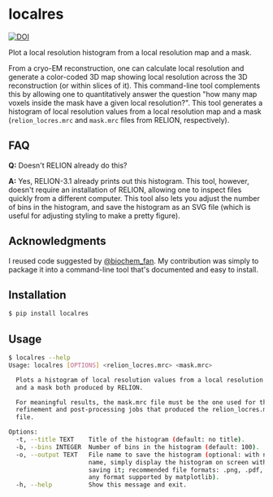 # localres

[![DOI](https://zenodo.org/badge/225436030.svg)](https://zenodo.org/badge/latestdoi/225436030)

Plot a local resolution histogram from a local resolution map and a mask.

From a cryo-EM reconstruction, one can calculate local resolution and generate a
color-coded 3D map showing local resolution across the 3D reconstruction (or
within slices of it). This command-line tool complements this by allowing one to
quantitatively answer the question "how many map voxels inside the mask have a
given local resolution?". This tool generates a histogram of local resolution
values from a local resolution map and a mask (`relion_locres.mrc` and
`mask.mrc` files from RELION, respectively).

## FAQ

**Q:** Doesn't RELION already do this?

**A:** Yes, RELION-3.1 already prints out this histogram. This tool, however,
doesn't require an installation of RELION, allowing one to inspect files quickly
from a different computer. This tool also lets you adjust the number of bins in
the histogram, and save the histogram as an SVG file (which is useful for
adjusting styling to make a pretty figure).

## Acknowledgments

I reused code suggested by
[@biochem_fan](https://twitter.com/biochem_fan/status/1161347681110962177). My
contribution was simply to package it into a command-line tool that's documented
and easy to install.

## Installation

``` sh
$ pip install localres
```

## Usage

``` sh
$ localres --help
Usage: localres [OPTIONS] <relion_locres.mrc> <mask.mrc>

  Plots a histogram of local resolution values from a local resolution map
  and a mask both produced by RELION.

  For meaningful results, the mask.mrc file must be the one used for the 3D
  refinement and post-processing jobs that produced the relion_locres.mrc
  file.

Options:
  -t, --title TEXT    Title of the histogram (default: no title).
  -b, --bins INTEGER  Number of bins in the histogram (default: 100).
  -o, --output TEXT   File name to save the histogram (optional: with no file
                      name, simply display the histogram on screen without
                      saving it; recommended file formats: .png, .pdf, .svg or
                      any format supported by matplotlib).
  -h, --help          Show this message and exit.
```

